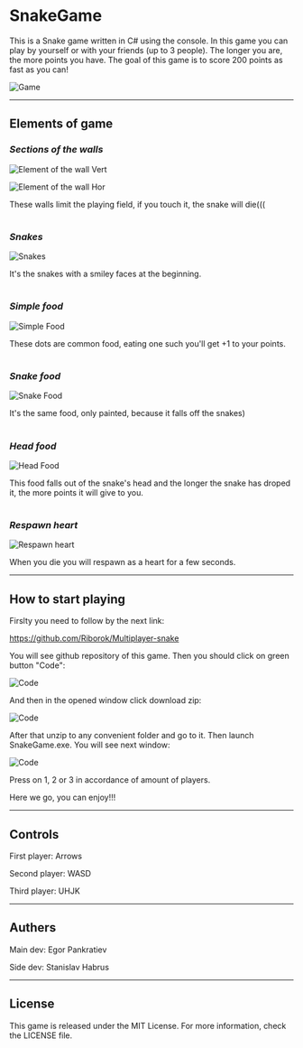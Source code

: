 # **SnakeGame**

This is a Snake game written in C# using the console. In this game you can play by yourself or with your friends (up to 3 people). The longer you are, the more points you have. The goal of this game is to score 200 points as fast as you can!

![Game](https://i.imgur.com/pUuchTx.png)

___

## **Elements of game**

### *Sections of the walls*

![Element of the wall Vert](https://i.imgur.com/eplSHVF.png)

![Element of the wall Hor](https://i.imgur.com/7xVNFgM.png)

These walls limit the playing field, if you touch it, the snake will die(((
#
### *Snakes*  

![Snakes](https://i.imgur.com/LURF0Lx.png)

It's the snakes with a smiley faces at the beginning.
#
### *Simple food*

![Simple Food](https://i.imgur.com/kr3gohA.png)

These dots are common food, eating one such you'll get +1 to your points.
#
### *Snake food*

![Snake Food](https://i.imgur.com/LMxdG6W.png)

It's the same food, only painted, because it falls off the snakes)
#
### *Head food*

![Head Food](https://i.imgur.com/R0NIVbL.png)

This food falls out of the snake's head and the longer the snake has droped it, the more points it will give to you.
#
### *Respawn heart*
![Respawn heart](https://i.imgur.com/6dAPhoX.png)

When you die you will respawn as a heart for a few seconds.

___

## **How to start playing**

Firslty you need to follow by the next link:

https://github.com/Riborok/Multiplayer-snake

You will see github repository of this game. Then you should click on green button "Code":

![Code](https://i.imgur.com/Oa9fI7b.png)

And then in the opened window click download zip:

![Code](https://i.imgur.com/xuygBoD.png)

After that unzip to any convenient folder and go to it. Then launch SnakeGame.exe. You will see next window:

![Code](https://i.imgur.com/d8pIUKu.png)

Press on 1, 2 or 3 in accordance of amount of players.

Here we go, you can enjoy!!!

___

## **Controls**

First player: Arrows

Second player: WASD

Third player: UHJK
___

## **Authers**

Main dev: Egor Pankratiev

Side dev: Stanislav Habrus

___

## **License**

This game is released under the MIT License. For more information, check the LICENSE file.
